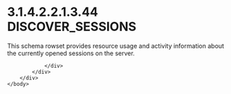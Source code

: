 <html dir="LTR" xmlns:mshelp="http://msdn.microsoft.com/mshelp" xmlns:ddue="http://ddue.schemas.microsoft.com/authoring/2003/5" xmlns:xlink="http://www.w3.org/1999/xlink" xmlns:tool="http://www.microsoft.com/tooltip">
    <head>
        <meta http-equiv="Content-Type" content="text/html; CHARSET=utf-8"></meta>
        <meta name="save" content="history"></meta>
        <title>3.1.4.2.2.1.3.44 DISCOVER_SESSIONS</title>
        <xml>
            <mshelp:toctitle title="3.1.4.2.2.1.3.44 DISCOVER_SESSIONS"></mshelp:toctitle>
            <mshelp:rltitle title="[MS-SSAS]: DISCOVER_SESSIONS"></mshelp:rltitle>
            <mshelp:keyword index="A" term="b85aa76d-d963-4f93-94c4-2ae6ea57f799"></mshelp:keyword>
            <mshelp:attr name="DCSext.ContentType" value="open specification"></mshelp:attr>
            <mshelp:attr name="AssetID" value="b85aa76d-d963-4f93-94c4-2ae6ea57f799"></mshelp:attr>
            <mshelp:attr name="TopicType" value="kbRef"></mshelp:attr>
            <mshelp:attr name="DCSext.Title" value="[MS-SSAS]: DISCOVER_SESSIONS" />
        </xml>
    </head>
    <body>
        <div id="header">
            <h1 class="heading">3.1.4.2.2.1.3.44 DISCOVER_SESSIONS</h1>
        </div>
        <div id="mainSection">
            <div id="mainBody">
                <div id="allHistory" class="saveHistory"></div>
                <div id="sectionSection0" class="section" name="collapseableSection">
                    

<p>This schema rowset provides resource usage and activity
information about the currently opened sessions on the server.</p>


                </div>
            </div>
        </div>
    </body>
</html>